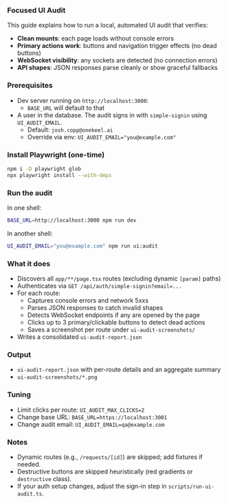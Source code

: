 ### Focused UI Audit

This guide explains how to run a local, automated UI audit that verifies:

- **Clean mounts**: each page loads without console errors
- **Primary actions work**: buttons and navigation trigger effects (no dead buttons)
- **WebSocket visibility**: any sockets are detected (no connection errors)
- **API shapes**: JSON responses parse cleanly or show graceful fallbacks

### Prerequisites

- Dev server running on `http://localhost:3000`:
  - `BASE_URL` will default to that
- A user in the database. The audit signs in with `simple-signin` using `UI_AUDIT_EMAIL`.
  - Default: `josh.copp@onekeel.ai`
  - Override via env: `UI_AUDIT_EMAIL="you@example.com"`

### Install Playwright (one-time)

```bash
npm i -D playwright glob
npx playwright install --with-deps
```

### Run the audit

In one shell:

```bash
BASE_URL=http://localhost:3000 npm run dev
```

In another shell:

```bash
UI_AUDIT_EMAIL="you@example.com" npm run ui:audit
```

### What it does

- Discovers all `app/**/page.tsx` routes (excluding dynamic `[param]` paths)
- Authenticates via `GET /api/auth/simple-signin?email=...`
- For each route:
  - Captures console errors and network 5xxs
  - Parses JSON responses to catch invalid shapes
  - Detects WebSocket endpoints if any are opened by the page
  - Clicks up to 3 primary/clickable buttons to detect dead actions
  - Saves a screenshot per route under `ui-audit-screenshots/`
- Writes a consolidated `ui-audit-report.json`

### Output

- `ui-audit-report.json` with per-route details and an aggregate summary
- `ui-audit-screenshots/*.png`

### Tuning

- Limit clicks per route: `UI_AUDIT_MAX_CLICKS=2`
- Change base URL: `BASE_URL=https://localhost:3001`
- Change audit email: `UI_AUDIT_EMAIL=qa@example.com`

### Notes

- Dynamic routes (e.g., `/requests/[id]`) are skipped; add fixtures if needed.
- Destructive buttons are skipped heuristically (red gradients or `destructive` class).
- If your auth setup changes, adjust the sign-in step in `scripts/run-ui-audit.ts`.


